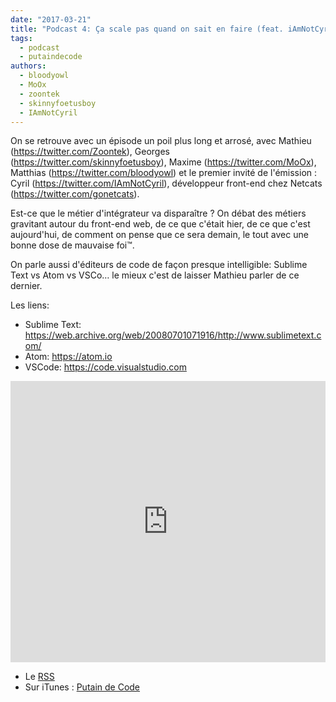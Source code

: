 ```yaml
---
date: "2017-03-21"
title: "Podcast 4: Ça scale pas quand on sait en faire (feat. iAmNotCyril)"
tags:
  - podcast
  - putaindecode
authors:
  - bloodyowl
  - MoOx
  - zoontek
  - skinnyfoetusboy
  - IAmNotCyril
---
```


On se retrouve avec un épisode un poil plus long et arrosé, avec Mathieu (https://twitter.com/Zoontek), Georges (https://twitter.com/skinnyfoetusboy), Maxime (https://twitter.com/MoOx), Matthias (https://twitter.com/bloodyowl) et le premier invité de l'émission : Cyril (https://twitter.com/IAmNotCyril), développeur front-end chez Netcats (https://twitter.com/gonetcats).

Est-ce que le métier d'intégrateur va disparaître ? On débat des métiers gravitant autour du front-end web, de ce que c'était hier, de ce que c'est aujourd'hui, de comment on pense que ce sera demain, le tout avec une bonne dose de mauvaise foi™.

On parle aussi d'éditeurs de code de façon presque intelligible: Sublime Text vs Atom vs VSCo… le mieux c'est de laisser Mathieu parler de ce dernier.

Les liens:
- Sublime Text: https://web.archive.org/web/20080701071916/http://www.sublimetext.com/
- Atom: https://atom.io
- VSCode: https://code.visualstudio.com

<iframe width="100%" height="450" scrolling="no" frameborder="no" src="https://w.soundcloud.com/player/?url=https%3A//api.soundcloud.com/tracks/313086300%3Fsecret_token%3Ds-uDXSJ&amp;auto_play=false&amp;hide_related=false&amp;show_comments=true&amp;show_user=true&amp;show_reposts=false&amp;visual=true"></iframe>

- Le [RSS](http://feeds.soundcloud.com/users/soundcloud:users:273901232/sounds.rss)
- Sur iTunes : [Putain de Code](https://itunes.apple.com/fr/podcast/putain-de-code-!/id1185311825?l=en&mt=2)
